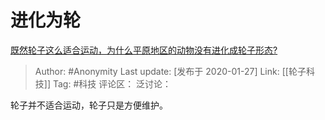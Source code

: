# 进化为轮
[既然轮子这么适合运动，为什么平原地区的动物没有进化成轮子形态?](https://www.zhihu.com/question/349778101/answer/986352272)

> Author: #Anonymity
> Last update: [发布于 2020-01-27]
> Link: [[轮子科技]]
> Tag: #科技
> 评论区：
> 泛讨论：

轮子并不适合运动，轮子只是方便维护。

